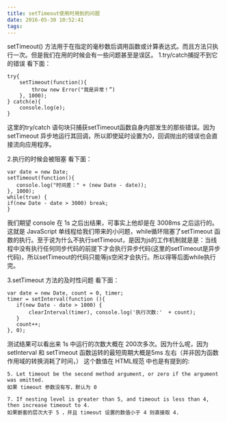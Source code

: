 ```yaml
---
title: setTimeout使用时用到的问题
date: 2016-05-30 10:52:41
tags:
---
```


setTimeout() 方法用于在指定的毫秒数后调用函数或计算表达式。而且方法只执行一次。但是我们在用的时候会有一些问题甚至是误区。
1.try/catch捕捉不到它的错误
看下面：
```
try{
    setTimeout(function(){
        throw new Error("我是异常！”)
    }, 1000);
} catch(e){
    console.log(e);
}
```

这里的try/catch 语句块只捕获setTimeout函数自身内部发生的那些错误。因为setTimeout 异步地运行其回调，所以即使延时设置为0，回调抛出的错误也会直接流向应用程序。

2.执行的时候会被阻塞
看下面：
```
var date = new Date;
setTimeout(function(){
   console.log("时间差：" + (new Date - date));
}, 1000);
while(true) {
if(new Date - date > 3000) break;
}
```
我们期望 console 在 1s 之后出结果，可事实上他却是在 3008ms 之后运行的。这就是 JavaScript 单线程给我们带来的小问题，while循环阻塞了setTimeout 函数的执行。至于说为什么不执行setTimeout，是因为js的工作机制就是是：当线程中没有执行任何同步代码的前提下才会执行异步代码(这里的setTimeout是异步代码)，所以setTimeout的代码只能等js空闲才会执行。所以得等后面while执行完。

3.setTimeout 方法的及时性问题
看下面：
```
var date = new Date, count = 0, timer;
timer = setInterval(function (){
   if(new Date - date > 1000) {
       clearInterval(timer), console.log('执行次数:'  + count);
   }
   count++;
}, 0);
```
测试结果可以看出来 1s 中运行的次数大概在 200次多次。因为什么呢，因为setInterval 和 setTimeout 函数运转的最短周期大概是5ms 左右（并非因为函数作用域的转换消耗了时间，）
这个数值在 HTML规范 中也是有提到的:

```
5. Let timeout be the second method argument, or zero if the argument was omitted.
如果 timeout 参数没有写，默认为 0

7. If nesting level is greater than 5, and timeout is less than 4, then increase timeout to 4.
如果嵌套的层次大于 5 ，并且 timeout 设置的数值小于 4 则直接取 4.
```